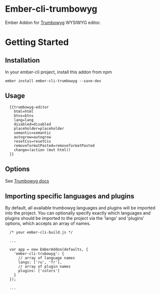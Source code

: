 # Ember-cli-trumbowyg

Ember Addon for [Trumbowyg](https://alex-d.github.io/Trumbowyg/) WYSIWYG editor.

# Getting Started

## Installation

In your ember-cli project, install this addon from npm 

```
ember install ember-cli-trumbowyg --save-dev
```

## Usage

```
  {{trumbowyg-editor
    html=html
    btns=btns
    lang=lang
    disabled=disabled
    placeholder=placeholder
    semantic=semantic
    autogrow=autogrow
    resetCss=resetCss
    removeformatPasted=removeformatPasted
    change=(action (mut html))
  }}
```

## Options 
See [Trumbowyg docs](https://alex-d.github.io/Trumbowyg/documentation.html)

## Importing specific languages and plugins
By default, all available trumbowyg languages and plugins will be imported into the project. You can optionally specify exactly which languages and plugins should be imported to the project via the 'langs' and 'plugins' options, which accepts an array of names.

```
  /* your ember-cli-build.js */

  ...

  var app = new EmberAddon(defaults, {
    'ember-cli-trubowyg': {
      // array of language names
      langs: ['ru', 'fr'],
      // array of plugin names
      plugins: ['colors']
    }
  });

  ...

```
